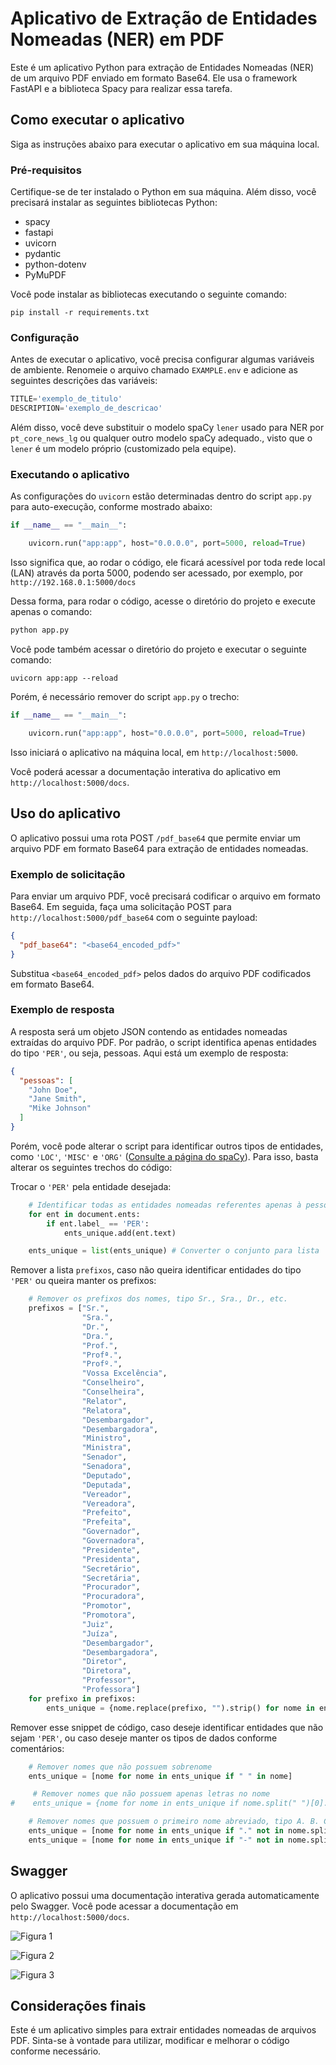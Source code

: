 # Aplicativo de Extração de Entidades Nomeadas (NER) em PDF

Este é um aplicativo Python para extração de Entidades Nomeadas (NER) de um arquivo PDF enviado em formato Base64. Ele usa o framework FastAPI e a biblioteca Spacy para realizar essa tarefa.

## Como executar o aplicativo

Siga as instruções abaixo para executar o aplicativo em sua máquina local.

### Pré-requisitos

Certifique-se de ter instalado o Python em sua máquina. Além disso, você precisará instalar as seguintes bibliotecas Python:

- spacy
- fastapi
- uvicorn
- pydantic
- python-dotenv
- PyMuPDF

Você pode instalar as bibliotecas executando o seguinte comando:

```
pip install -r requirements.txt
```

### Configuração

Antes de executar o aplicativo, você precisa configurar algumas variáveis de ambiente. Renomeie o arquivo chamado `EXAMPLE.env` e adicione as seguintes descrições das variáveis:

```python
TITLE='exemplo_de_titulo'
DESCRIPTION='exemplo_de_descricao'
```

Além disso, você deve substituir o modelo spaCy `lener` usado para NER por `pt_core_news_lg` ou qualquer outro modelo spaCy adequado., visto que o `lener` é um modelo próprio (customizado pela equipe).

### Executando o aplicativo

As configurações do `uvicorn` estão determinadas dentro do script `app.py` para auto-execução, conforme mostrado abaixo:

```python
if __name__ == "__main__":

    uvicorn.run("app:app", host="0.0.0.0", port=5000, reload=True)
```

Isso significa que, ao rodar o código,  ele ficará acessível por toda rede local (LAN) através da porta 5000, podendo ser acessado, por exemplo, por ``http://192.168.0.1:5000/docs`` 

Dessa forma, para rodar o código, acesse o diretório do projeto e execute apenas o comando:

```python
python app.py
```


Você pode também acessar o diretório do projeto e executar o seguinte comando:

```
uvicorn app:app --reload
```

Porém, é necessário remover do script ``app.py`` o trecho:

```python
if __name__ == "__main__":

    uvicorn.run("app:app", host="0.0.0.0", port=5000, reload=True)
```

Isso iniciará o aplicativo na máquina local, em `http://localhost:5000`.

Você poderá acessar a documentação interativa do aplicativo em `http://localhost:5000/docs`.

## Uso do aplicativo

O aplicativo possui uma rota POST `/pdf_base64` que permite enviar um arquivo PDF em formato Base64 para extração de entidades nomeadas.

### Exemplo de solicitação

Para enviar um arquivo PDF, você precisará codificar o arquivo em formato Base64. Em seguida, faça uma solicitação POST para `http://localhost:5000/pdf_base64` com o seguinte payload:

```json
{
  "pdf_base64": "<base64_encoded_pdf>"
}
```

Substitua `<base64_encoded_pdf>` pelos dados do arquivo PDF codificados em formato Base64.

### Exemplo de resposta

A resposta será um objeto JSON contendo as entidades nomeadas extraídas do arquivo PDF. Por padrão, o script identifica apenas entidades do tipo ``'PER'``, ou seja, pessoas. Aqui está um exemplo de resposta:

```json
{
  "pessoas": [
    "John Doe",
    "Jane Smith",
    "Mike Johnson"
  ]
}
```

Porém, você pode alterar o script para identificar outros tipos de entidades, como ``'LOC'``, ``'MISC'`` e ``'ORG'`` ([Consulte a página do spaCy](https://spacy.io/models/pt)). Para isso, basta alterar os seguintes trechos do código:

Trocar o `'PER'` pela entidade desejada:
```python
    # Identificar todas as entidades nomeadas referentes apenas à pessoas
    for ent in document.ents:
        if ent.label_ == 'PER':
            ents_unique.add(ent.text)

    ents_unique = list(ents_unique) # Converter o conjunto para lista
```

Remover a lista `prefixos`, caso não queira identificar entidades do tipo `'PER'` ou queira manter os prefixos:
```python
    # Remover os prefixos dos nomes, tipo Sr., Sra., Dr., etc.
    prefixos = ["Sr.",
                "Sra.",
                "Dr.",
                "Dra.",
                "Prof.",
                "Profª.",
                "Profº.",
                "Vossa Excelência",
                "Conselheiro",
                "Conselheira",
                "Relator",
                "Relatora",
                "Desembargador",
                "Desembargadora",
                "Ministro",
                "Ministra",
                "Senador",
                "Senadora",
                "Deputado",
                "Deputada",
                "Vereador",
                "Vereadora",
                "Prefeito",
                "Prefeita",
                "Governador",
                "Governadora",
                "Presidente",
                "Presidenta",
                "Secretário",
                "Secretária",
                "Procurador",
                "Procuradora",
                "Promotor",
                "Promotora",
                "Juiz",
                "Juíza",
                "Desembargador",
                "Desembargadora",
                "Diretor",
                "Diretora",
                "Professor",
                "Professora"]
    for prefixo in prefixos:
        ents_unique = {nome.replace(prefixo, "").strip() for nome in ents_unique}
```

Remover esse snippet de código, caso deseje identificar entidades que não sejam `'PER'`, ou caso deseje manter os tipos de dados conforme comentários:
```python
    # Remover nomes que não possuem sobrenome
    ents_unique = [nome for nome in ents_unique if " " in nome]

     # Remover nomes que não possuem apenas letras no nome
#    ents_unique = {nome for nome in ents_unique if nome.split(" ")[0].isalpha()}

    # Remover nomes que possuem o primeiro nome abreviado, tipo A. B. C. ou iciando  com -
    ents_unique = [nome for nome in ents_unique if "." not in nome.split(" ")[0]]
    ents_unique = [nome for nome in ents_unique if "-" not in nome.split(" ")[0]]
```

## Swagger

O aplicativo possui uma documentação interativa gerada automaticamente pelo Swagger. Você pode acessar a documentação em `http://localhost:5000/docs`.

![Figura 1](misc/image.png)

![Figura 2](misc/image2.png)

![Figura 3](misc/image3.png)

## Considerações finais

Este é um aplicativo simples para extrair entidades nomeadas de arquivos PDF. Sinta-se à vontade para utilizar, modificar e melhorar o código conforme necessário.

